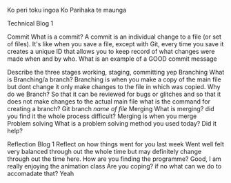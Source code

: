Ko peri toku ingoa
Ko Parihaka te maunga 

Technical Blog 1

Commit What is a commit?
A commit is an individual change to a file (or set of files). It's like when you save a file, except with Git, every time you save it creates a unique ID  that allows you to keep record of what changes were made when and by who.
What is an example of a GOOD commit message

Describe the three stages working, staging, committing
yep
Branching What is Branching/a branch?
Branching is when you make a copy of the main file but dont change it only make changes to the file in which was copied. 
Why do we Branch?
So that it can be reviewed for bugs or glitches and so that it does not make changes to the actual main file
what is the command for creating a branch?
Git branch *name of file* 
Merging What is merging? did you find it the whole process difficult?
Merging is when you merge  
Problem solving What is a problem solving method you used today? Did it help?

Reflection Blog 1 Reflect on how things went for you last week
Went well felt very balanced through out the whole time but may definitely change through out the time here. 
How are you finding the programme?
Good, I am really enjoying the animation class 
Are you coping? if no what can we do to accomadate that?
Yeah  